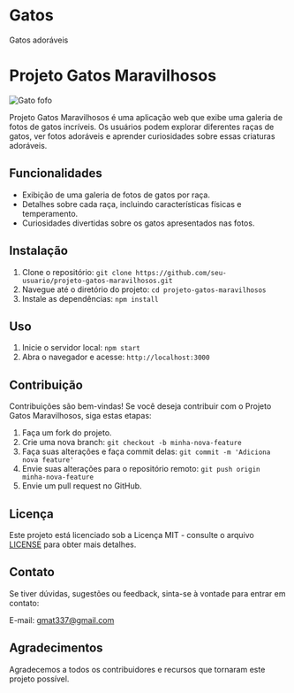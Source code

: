 # Gatos
Gatos adoráveis
# Projeto Gatos Maravilhosos

![Gato fofo](gato.jpg)

Projeto Gatos Maravilhosos é uma aplicação web que exibe uma galeria de fotos de gatos incríveis. Os usuários podem explorar diferentes raças de gatos, ver fotos adoráveis e aprender curiosidades sobre essas criaturas adoráveis.

## Funcionalidades

- Exibição de uma galeria de fotos de gatos por raça.
- Detalhes sobre cada raça, incluindo características físicas e temperamento.
- Curiosidades divertidas sobre os gatos apresentados nas fotos.

## Instalação

1. Clone o repositório: `git clone https://github.com/seu-usuario/projeto-gatos-maravilhosos.git`
2. Navegue até o diretório do projeto: `cd projeto-gatos-maravilhosos`
3. Instale as dependências: `npm install`

## Uso

1. Inicie o servidor local: `npm start`
2. Abra o navegador e acesse: `http://localhost:3000`

## Contribuição

Contribuições são bem-vindas! Se você deseja contribuir com o Projeto Gatos Maravilhosos, siga estas etapas:

1. Faça um fork do projeto.
2. Crie uma nova branch: `git checkout -b minha-nova-feature`
3. Faça suas alterações e faça commit delas: `git commit -m 'Adiciona nova feature'`
4. Envie suas alterações para o repositório remoto: `git push origin minha-nova-feature`
5. Envie um pull request no GitHub.

## Licença

Este projeto está licenciado sob a Licença MIT - consulte o arquivo [LICENSE](LICENSE) para obter mais detalhes.

## Contato

Se tiver dúvidas, sugestões ou feedback, sinta-se à vontade para entrar em contato:

E-mail: gmat337@gmail.com

## Agradecimentos

Agradecemos a todos os contribuidores e recursos que tornaram este projeto possível.

